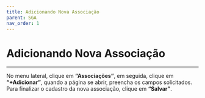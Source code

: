 ```yaml
---
title: Adicionando Nova Associação
parent: SGA
nav_order: 1
---
```


#  Adicionando Nova Associação
---

 No menu lateral, clique em **“Associações”**, em seguida, clique em **“+Adicionar”**, quando a página se abrir, preencha os campos solicitados. Para finalizar o cadastro da nova associação, clique em **“Salvar”**.

